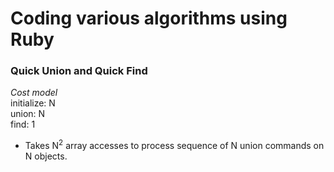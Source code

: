 # Coding various algorithms using Ruby

### Quick Union and Quick Find
_Cost model_  
  initialize: N  
  union:      N  
  find:       1  

* Takes N<sup>2</sup> array accesses to process sequence of N union commands on N objects.
